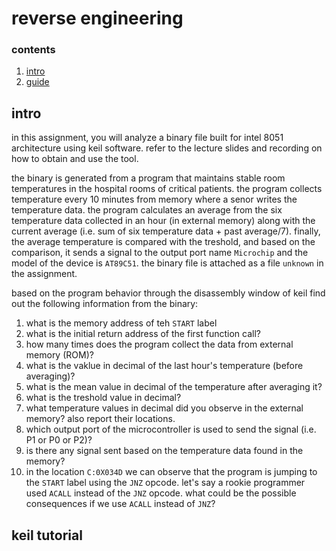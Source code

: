 #  reverse engineering

###  contents

1.  [intro](#intro)
2.  [guide](#guide)

##  intro

in this assignment, you will analyze a binary file built for intel 8051 architecture using keil software.  refer to the lecture slides and recording on how to obtain and use the tool.

the binary is generated from a program that maintains stable room temperatures in the hospital rooms of critical patients.  the program collects temperature every 10 minutes from memory where a senor writes the temperature data.  the program calculates an average from the six temperature data collected in an hour (in external memory) along with the current average (i.e. sum of six temperature data + past average/7).  finally, the average temperature is compared with the treshold, and based on the comparison, it sends a signal to the output port name `Microchip` and the model of the device is `AT89C51`.  the binary file is attached as a file `unknown` in the assignment.

based on the program behavior through the disassembly window of keil find out the following information from the binary:

1.  what is the memory address of teh `START` label
2.  what is the initial return address of the first function call?
3.  how many times does the program collect the data from external memory (ROM)?
4.  what is the vaklue in decimal of the last hour's temperature (before averaging)?
5.  what is the mean value in decimal of the temperature after averaging it?
6.  what is the treshold value in decimal?
7.  what temperature values in decimal did you observe in the external memory?  also report their locations.
8.  which output port of the microcontroller is used to send the signal (i.e. P1 or P0 or P2)?
9.  is there any signal sent based on the temperature data found in the memory?
10. in the location `C:0X034D` we can observe that the program is jumping to the `START` label using the `JNZ` opcode.  let's say a rookie programmer used `ACALL` instead of the `JNZ` opcode.  what could be the possible consequences if we use `ACALL` instead of `JNZ`?


##  keil tutorial
